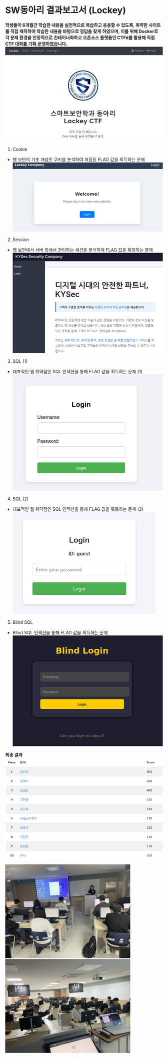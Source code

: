 # SW동아리 결과보고서 (Lockey)

**학생들이 6개월간 학습한 내용을 실전적으로 복습하고 응용할 수 있도록, 취약한 사이트를 직접 제작하여 학습한 내용을 바탕으로 정답을 찾게 하였으며, 이를 위해 Docker로 각 문제 환경을 안정적으로 컨테이너화하고 오픈소스 플랫폼인 CTFd를 활용해 직접 CTF 대회를 기획·운영하였습니다.**
![제작한 CTFd 사이](image/CTFd.png)

1. Cookie
- 웹 보안의 기초 개념인 쿠키를 분석하여 저장된 FLAG 값을 획득하는 문제
![1번 문제 Cookie](image/cookie.png)

2. Session
- 웹 보안에서 서버 측에서 관리하는 세션을 분석하여 FLAG 값을 획득하는 문제
![2번 문제 Session](image/session.png)

3. SQL (1)
- 대표적인 웹 취약점인 SQL 인젝션을 통해 FLAG 값을 획득하는 문제 (1)
![3번 문제 SQL인젝션](image/sql1.png)

4. SQL (2)
- 대표적인 웹 취약점인 SQL 인젝션을 통해 FLAG 값을 획득하는 문제 (2)
![4번 문제 SQL인젝션](image/sql2.png)

5. Blind SQL
- Blind SQL 인젝션을 통해 FLAG 값을 획득하는 문제
![5번 문제 Blind SQL](image/blindsql.png)


**최종 결과**
![최종결과](image/score.png)

<p float="left">
  <img src="image/1.jpeg" alt="1학년 CTF(1)" width="400" />
  <img src="image/2.jpeg" alt="1학년 CTF(2)" width="400" />
</p>
